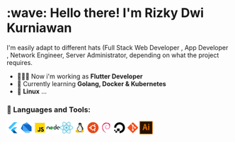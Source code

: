 <h1 align="left" id="macropower-title">:wave: Hello there! I'm Rizky Dwi Kurniawan</h1>

I'm easily adapt to different hats (Full Stack Web Developer , App Developer , Network Engineer, Server Administrator, depending on what the project requires.


-  👨🏻‍💻 Now i'm working as **Flutter Developer**
-   :seedling: Currently learning **Golang, Docker & Kubernetes**
-   :penguin: **Linux** ... 

### 🔨 Languages and Tools:
<a href="https://dart.dev/" target="_blank"> <img align="left" src="https://github.com/dkrzky/dkrzky/blob/main/icons/flutter.png" alt="flutter" height="30px"/> </a> 
<a href="https://dart.dev/" target="_blank"> <img align="left" src="https://github.com/dkrzky/dkrzky/blob/main/icons/dart.png" alt="dart" height="30px"/> </a> 
<a href="https://dart.dev/" target="_blank"> <img align="left" src="https://github.com/dkrzky/dkrzky/blob/main/icons/javascript.png" alt="javascript" height="30px"/> </a> 
<a href="https://dart.dev/" target="_blank"> <img align="left" src="https://github.com/dkrzky/dkrzky/blob/main/icons/node-js.png" alt="nodejs" height="30px"/> </a> 
<a href="https://dart.dev/" target="_blank"> <img align="left" src="https://github.com/dkrzky/dkrzky/blob/main/icons/react-js.png" alt="reactjs" height="30px"/> </a> 
<a href="https://dart.dev/" target="_blank"> <img align="left" src="https://github.com/dkrzky/dkrzky/blob/main/icons/linux.png" alt="linux" height="30px"/> </a>
<a href="https://dart.dev/" target="_blank"> <img align="left" src="https://github.com/dkrzky/dkrzky/blob/main/icons/ubuntu.png" alt="ubuntu" height="30px"/> </a> 
<a href="https://dart.dev/" target="_blank"> <img align="left" src="https://github.com/dkrzky/dkrzky/blob/main/icons/debian.png" alt="debian" height="30px"/> </a> 
<a href="https://dart.dev/" target="_blank"> <img align="left" src="https://github.com/dkrzky/dkrzky/blob/main/icons/digital-ocean.png" alt="digitalocean" height="30px"/> </a> 
<a href="https://dart.dev/" target="_blank"> <img align="left" src="https://github.com/dkrzky/dkrzky/blob/main/icons/git.png" alt="git" height="30px"/> </a> 
<a href="https://dart.dev/" target="_blank"> <img align="left" src="https://github.com/dkrzky/dkrzky/blob/main/icons/adobe-illustrator.png" alt="ai" height="30px"/> </a> 
<br>
<br>
